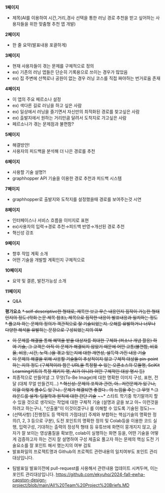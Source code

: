 **1페이지**

- 제목(AI를 이용하여 시간,거리,경사 선택을 통한 러닝 경로 추천을 받고 싶어하는 사용자들을 위한 맞춤형 추천 앱 개발)

**2페이지**

- 한 줄 요약(발표내용 포괄하게)

**3페이지**

- 현재 사용자들이 겪는 문제를 구체적으로 정의
- ex) 기존의 러닝 앱들은 단순히 기록용으로 쓰이는 경우가 많았음
- ex) 집 주변에 산책로나 공원이 없는 경우 러닝 코스를 직접 짜야하는 번거로움 존재

**4페이지**

- 이 앱의 주요 페르소나 설정
- ex) 색다른 길로 러닝을 하고 싶은 사람
- ex) 일상에서 러닝을 즐기면서 자신만의 최적화된 경로를 찾고싶은 사람
- ex) 출발지에서 원하는 거리만큼 달려서 도착지로 가고싶은 사람
- 페르소나가 겪는 문제점과 불편함?

**5페이지**

- 해결방안!
- 사용자의 피드백을 분석해 더 나은 경로를 추천

**6페이지**

- 사용할 기술 설명?!
- graphhopper API 기술을 이용한 경로 추천과 피드백 시스템

**7페이지**

- graphhopper로 출발지와 도착지를 설정했을때 경로를 보여주는것 시연

**8페이지**

- 인터페이스나 서비스 흐름을 이미지로 표현
- ex)사용자의 입력→경로 추천→피드백 반영→개선된 경로 추천
- 혁신성 강조

**9페이지**

- 향후 작업 계획 소개
- 어떤 기술을 개발할 계획인지 구체적으로

**10페이지**

- 요약 및 결론, 발전가능성 소개

**11페이지**

- Q&A



**평가요소**
~~* self-descriptive한 형태로, 제목만 보고 무슨 내용인지 짐작이 가능한 형태인지의 정도 (학회 논문 제목 참조), 제목으로 짐작한 내용이 발표내용과 일치하는 정도~~
~~* 풀고자 하는 문제의 정의가 객관적으로 잘 기술되었는지. 오해를 유발하거나 너무나 다양한 해석을 유발하는 문장으로 구성되었는지의 여부~~
* ~~이 문제를 해결을 통해 혜택을 받을 대상자를 최대한 구체화 (퍼소나 개념 활용) 하여 기술,  그 고객은 아직 이 문제가 해결되지 않았기 때문에 어떤 고통(불편함, 비효율, 비용, 시간, 노력..)을 겪고 있는지에 대한 개연성, 설득력 가진 내용 기술~~
* ~~이 문제의 해결을 위해 사용할 기술들이 추상적이지 않고 구체적 대상을 pin-point하는 지의 정도 (구체적이라 함은 URL을 특정할 수 있는 오픈소스의 모듈명, SciKit Learning키트의 특정 패키지 명, AI가 아니라 어떤 구체적인 대상 명시 등)~~
* 최종적으로 만들어낼 그 무엇(To-Be Image)에 대한 명확한 이미지 구성, 표현, 전달  (대체 무얼 만들건지...)
~~* 혁신성: 문제의 포착과 관련, 아.. 저런문제가 있구나,  이걸 이렇게 풀수도 있구나..   문제가 해결되면 좋겠다..  의 느낌을 주는 그 무엇~~
~~* 그라운드룰 설계: 팀철학과 원칙에 대한 간단 기술~~
~~* 스타트 학기중 학기말까지 할 수 있을 것으로 생각되는 작업에 대한 구체적 기술 (설명과 글을 보고 아~ 이런것을 하려고 하는구나, "산출물"이 이것이겠구나 를 이해할 수 있도록 기술된 정도)~~
* (선택사항) [진행정도 등 맥락의 가점대상] 주제와 부합하는 핵심기술의 명확한 정의(1, 2, 3 등으로 구분), 도전 포인트의 명확한 정의 및  Colab등을 이용한 코드 실행, 입력구성, 기대하는 출력의 정성적 형태 등 
 유튜브에 화면이 뭉개지지 않고, 글자가 잘 보이는 영상품질을 확보한, colab이 실행하는 화면 등을, 어떤 기술을 어떻게 검증하고자 하는 건지 잘 설명하여 구성 제출요
 풀고자 하는 문제의 핵심 도전 기술요소를 잘 포인트 해서 했는지의 여부 검토 
* 발표화일의  프로젝트명과 Github의 프로젝트 관련내용의 일치여부도 포인트 관리대상입니다.
- 팀발표일 발표이전에  pull-request를 사용해서 관련내용 업데이트 시켜두며, 이는 포인트 관리대상입니다.
   https://github.com/ekyuho/2024-fall-ewha-capston-design-project/blob/main/All%20Team%20Project%20Briefs.MD
